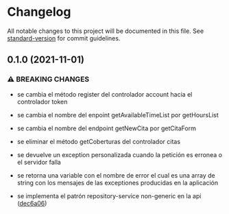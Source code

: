 # Changelog

All notable changes to this project will be documented in this file. See [standard-version](https://github.com/conventional-changelog/standard-version) for commit guidelines.

## 0.1.0 (2021-11-01)


### ⚠ BREAKING CHANGES

* se cambia el método register del controlador account hacia el controlador token
* se cambia el nombre del enpoint getAvailableTimeList por getHoursList
* se cambia el nombre del endpoint getNewCita por getCitaForm
* se eliminar el método getCoberturas del controlador citas
* se devuelve un exception personalizada cuando la petición es erronea o el servidor falla
* se retorna una variable con el nombre de error el cual es una array de string con los mensajes de las exceptiones producidas en la aplicación

* se implementa el patrón repository-service non-generic en la api ([dec6a06](https://github.com/KevinJ0/centromedico_cliente/commit/dec6a06acb39bd1d01ee15776c57d1657f62c306))
